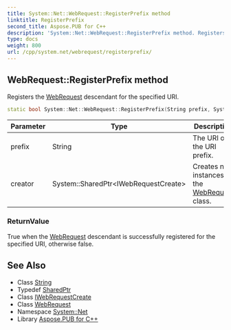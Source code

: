 ```yaml
---
title: System::Net::WebRequest::RegisterPrefix method
linktitle: RegisterPrefix
second_title: Aspose.PUB for C++
description: 'System::Net::WebRequest::RegisterPrefix method. Registers the WebRequest descendant for the specified URI in C++.'
type: docs
weight: 800
url: /cpp/system.net/webrequest/registerprefix/
---
```

## WebRequest::RegisterPrefix method


Registers the [WebRequest](../) descendant for the specified URI.

```cpp
static bool System::Net::WebRequest::RegisterPrefix(String prefix, System::SharedPtr<IWebRequestCreate> creator)
```


| Parameter | Type | Description |
| --- | --- | --- |
| prefix | String | The URI or the URI prefix. |
| creator | System::SharedPtr\<IWebRequestCreate\> | Creates new instances of the [WebRequest](../) class. |

### ReturnValue

True when the [WebRequest](../) descendant is successfully registered for the specified URI, otherwise false.

## See Also

* Class [String](../../../system/string/)
* Typedef [SharedPtr](../../../system/sharedptr/)
* Class [IWebRequestCreate](../../iwebrequestcreate/)
* Class [WebRequest](../)
* Namespace [System::Net](../../)
* Library [Aspose.PUB for C++](../../../)

